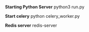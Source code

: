 **Starting Python Server**
python3 run.py

**Start celery**
python celery_worker.py

**Redis server**
redis-server
